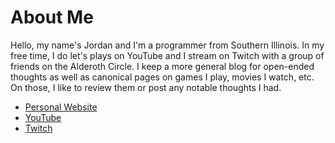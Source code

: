# About Me

Hello, my name's Jordan and I'm a programmer from Southern Illinois. In my free time, I do let's plays on YouTube and I stream on Twitch with a group of friends on the Alderoth Circle. I keep a more general blog for open-ended thoughts as well as canonical pages on games I play, movies I watch, etc. On those, I like to review them or post any notable thoughts I had.

- [Personal Website](https://jtm.li)
- [YouTube](https://youtube.com/@jordan_maynor)
- [Twitch](https://www.twitch.tv/TheAlderothCircle)
